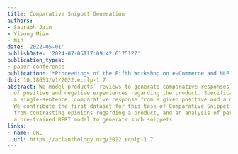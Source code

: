 ```yaml
---
title: Comparative Snippet Generation
authors:
- Saurabh Jain
- Yisong Miao
- min
date: '2022-05-01'
publishDate: '2024-07-05T17:09:42.617512Z'
publication_types:
- paper-conference
publication: '*Proceedings of the Fifth Workshop on e-Commerce and NLP (ECNLP 5)*'
doi: 10.18653/v1/2022.ecnlp-1.7
abstract: We model products′ reviews to generate comparative responses consisting
  of positive and negative experiences regarding the product. Specifically, we generate
  a single-sentence, comparative response from a given positive and a negative opinion.
  We contribute the first dataset for this task of Comparative Snippet Generation
  from contrasting opinions regarding a product, and an analysis of performance of
  a pre-trained BERT model to generate such snippets.
links:
- name: URL
  url: https://aclanthology.org/2022.ecnlp-1.7
---
```

